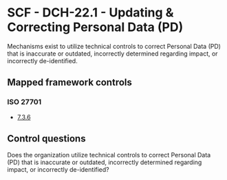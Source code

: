 # SCF - DCH-22.1 - Updating & Correcting Personal Data (PD)
Mechanisms exist to utilize technical controls to correct Personal Data (PD) that is inaccurate or outdated, incorrectly determined regarding impact, or incorrectly de-identified.
## Mapped framework controls
### ISO 27701
- [7.3.6](../iso27701/736.md)
  
## Control questions
Does the organization utilize technical controls to correct Personal Data (PD) that is inaccurate or outdated, incorrectly determined regarding impact, or incorrectly de-identified?
  